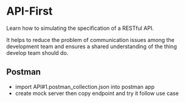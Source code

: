 # API-First
Learn how to simulating the specification of a RESTful API.

It helps to reduce the problem of communication issues among the development team and ensures a shared understanding of the thing develop team should do.

## Postman
- import API#1.postman_collection.json into postman app
- create mock server then copy endpoint and try it follow use case